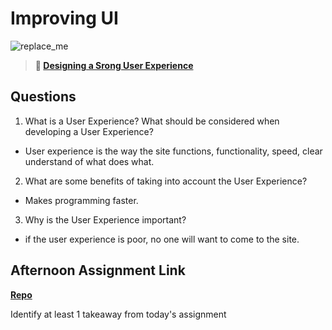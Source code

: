 # Improving UI

![replace_me](https://codeworks.blob.core.windows.net/public/assets/img/illustrations/placeholder.svg)

> **📖 [Designing a Srong User Experience](https://codeworksacademy.com/fs-student-guide/resources/wk7/03-Creating-Good-UX)**

## Questions

1. What is a User Experience? What should be considered when developing a User Experience?
  - User experience is the way the site functions, functionality, speed, clear understand of what does what.
2. What are some benefits of taking into account the User Experience?
  - Makes programming faster.
3. Why is the User Experience important?
  - if the user experience is poor, no one will want to come to the site.
## Afternoon Assignment Link

**[Repo](https://github.com/Parker-ward/<ASSIGNMENT_REPO>)**

Identify at least 1 takeaway from today's assignment
